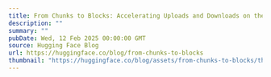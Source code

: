 ```yaml
---
title: From Chunks to Blocks: Accelerating Uploads and Downloads on the Hub
description: ""
summary: ""
pubDate: Wed, 12 Feb 2025 00:00:00 GMT
source: Hugging Face Blog
url: https://huggingface.co/blog/from-chunks-to-blocks
thumbnail: "https://huggingface.co/blog/assets/from-chunks-to-blocks/thumbnail.png"
---
```


